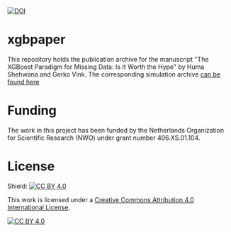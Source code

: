 [![DOI](https://zenodo.org/badge/DOI/10.5281/zenodo.12586629.svg)](https://doi.org/10.5281/zenodo.12586629)

# xgbpaper
This repository holds the publication archive for the manuscript "The XGBoost Paradigm for Missing Data: Is It Worth the Hype" by Huma Shehwana and Gerko Vink. The corresponding simulation archive [can be found here](https://github.com/gerkovink/xgbsims)

# Funding
The work in this project has been funded by the Netherlands Organization for Scientific Research (NWO) under grant number 406.XS.01.104.

# License
Shield: [![CC BY 4.0][cc-by-shield]][cc-by]

This work is licensed under a
[Creative Commons Attribution 4.0 International License][cc-by].

[![CC BY 4.0][cc-by-image]][cc-by]

[cc-by]: http://creativecommons.org/licenses/by/4.0/
[cc-by-image]: https://i.creativecommons.org/l/by/4.0/88x31.png
[cc-by-shield]: https://img.shields.io/badge/License-CC%20BY%204.0-lightgrey.svg

